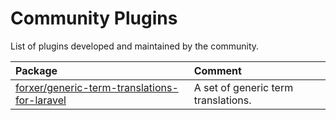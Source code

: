 # Community Plugins

List of plugins developed and maintained by the community.

| Package                                                                                                         | Comment                             |
|:----------------------------------------------------------------------------------------------------------------|:------------------------------------|
| [forxer/generic-term-translations-for-laravel](https://github.com/forxer/generic-term-translations-for-laravel) | A set of generic term translations. |
